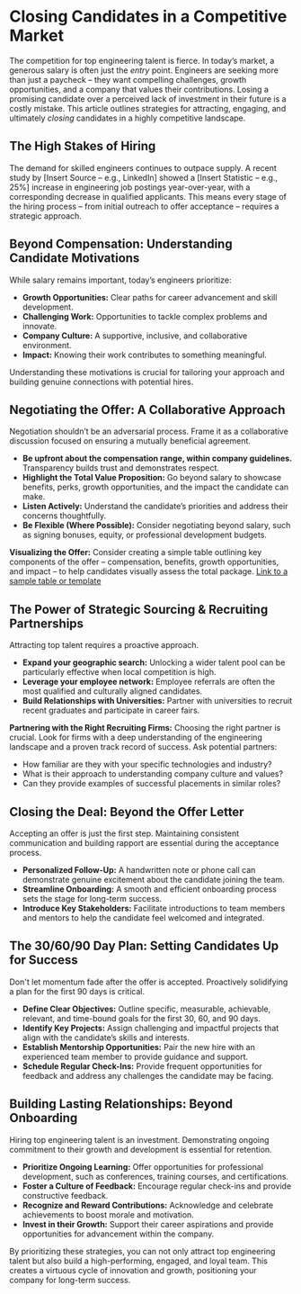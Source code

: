 # Closing Candidates in a Competitive Market

The competition for top engineering talent is fierce. In today’s market, a generous salary is often just the *entry* point. Engineers are seeking more than just a paycheck – they want compelling challenges, growth opportunities, and a company that values their contributions. Losing a promising candidate over a perceived lack of investment in their future is a costly mistake. This article outlines strategies for attracting, engaging, and ultimately *closing* candidates in a highly competitive landscape.

## The High Stakes of Hiring

The demand for skilled engineers continues to outpace supply. A recent study by [Insert Source – e.g., LinkedIn] showed a [Insert Statistic – e.g., 25%] increase in engineering job postings year-over-year, with a corresponding decrease in qualified applicants. This means every stage of the hiring process – from initial outreach to offer acceptance – requires a strategic approach.

## Beyond Compensation: Understanding Candidate Motivations

While salary remains important, today’s engineers prioritize:

* **Growth Opportunities:** Clear paths for career advancement and skill development.
* **Challenging Work:** Opportunities to tackle complex problems and innovate.
* **Company Culture:** A supportive, inclusive, and collaborative environment.
* **Impact:** Knowing their work contributes to something meaningful.

Understanding these motivations is crucial for tailoring your approach and building genuine connections with potential hires.

## Negotiating the Offer: A Collaborative Approach

Negotiation shouldn’t be an adversarial process. Frame it as a collaborative discussion focused on ensuring a mutually beneficial agreement. 

* **Be upfront about the compensation range, within company guidelines.** Transparency builds trust and demonstrates respect.
* **Highlight the Total Value Proposition:** Go beyond salary to showcase benefits, perks, growth opportunities, and the impact the candidate can make.
* **Listen Actively:** Understand the candidate’s priorities and address their concerns thoughtfully.
* **Be Flexible (Where Possible):**  Consider negotiating beyond salary, such as signing bonuses, equity, or professional development budgets.

**Visualizing the Offer:** Consider creating a simple table outlining key components of the offer – compensation, benefits, growth opportunities, and impact – to help candidates visually assess the total package. [Link to a sample table or template](https://example.com/offer-template)

## The Power of Strategic Sourcing & Recruiting Partnerships

Attracting top talent requires a proactive approach.

* **Expand your geographic search:**  Unlocking a wider talent pool can be particularly effective when local competition is high.
* **Leverage your employee network:** Employee referrals are often the most qualified and culturally aligned candidates.
* **Build Relationships with Universities:** Partner with universities to recruit recent graduates and participate in career fairs.

**Partnering with the Right Recruiting Firms:** Choosing the right partner is crucial.  Look for firms with a deep understanding of the engineering landscape and a proven track record of success.  Ask potential partners:

* How familiar are they with your specific technologies and industry?
* What is their approach to understanding company culture and values?
* Can they provide examples of successful placements in similar roles?



## Closing the Deal:  Beyond the Offer Letter

Accepting an offer is just the first step.  Maintaining consistent communication and building rapport are essential during the acceptance process. 

* **Personalized Follow-Up:**  A handwritten note or phone call can demonstrate genuine excitement about the candidate joining the team.
* **Streamline Onboarding:**  A smooth and efficient onboarding process sets the stage for long-term success.
* **Introduce Key Stakeholders:**  Facilitate introductions to team members and mentors to help the candidate feel welcomed and integrated.

## The 30/60/90 Day Plan: Setting Candidates Up for Success

Don't let momentum fade after the offer is accepted. Proactively solidifying a plan for the first 90 days is critical.

* **Define Clear Objectives:** Outline specific, measurable, achievable, relevant, and time-bound goals for the first 30, 60, and 90 days.
* **Identify Key Projects:** Assign challenging and impactful projects that align with the candidate’s skills and interests.
* **Establish Mentorship Opportunities:** Pair the new hire with an experienced team member to provide guidance and support.
* **Schedule Regular Check-Ins:** Provide frequent opportunities for feedback and address any challenges the candidate may be facing. 



## Building Lasting Relationships: Beyond Onboarding

Hiring top engineering talent is an investment. Demonstrating ongoing commitment to their growth and development is essential for retention.

* **Prioritize Ongoing Learning:** Offer opportunities for professional development, such as conferences, training courses, and certifications.
* **Foster a Culture of Feedback:** Encourage regular check-ins and provide constructive feedback.
* **Recognize and Reward Contributions:**  Acknowledge and celebrate achievements to boost morale and motivation. 
* **Invest in their Growth:** Support their career aspirations and provide opportunities for advancement within the company. 

By prioritizing these strategies, you can not only attract top engineering talent but also build a high-performing, engaged, and loyal team. This creates a virtuous cycle of innovation and growth, positioning your company for long-term success.